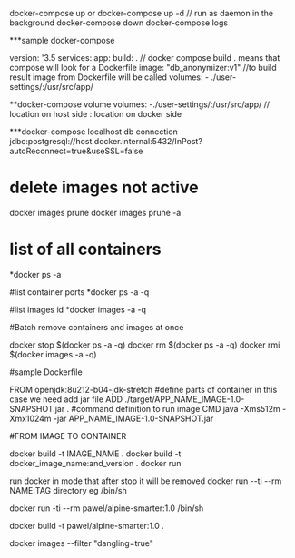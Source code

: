 docker-compose up or docker-compose up -d // run as daemon in the background
docker-compose down
docker-compose logs

***sample docker-compose

version: '3.5
services:
  app:
    build: .  // docker compose build . means that compose will look for a Dockerfile
    image: "db_anonymizer:v1"  //to build result image from Dockerfile will be called
    volumes:
      - ./user-settings/:/usr/src/app/


**docker-compose volume
volumes:
-./user-settings/:/usr/src/app/
// location on host side : location on docker side

***docker-compose localhost db connection
jdbc:postgresql://host.docker.internal:5432/InPost?autoReconnect=true&useSSL=false


# delete images not active
docker images prune
docker images prune -a

# list of all containers
*docker ps -a

#list container ports
*docker ps -a -q

#list images id
*docker images -a -q

#Batch remove containers and images at once

docker stop $(docker ps -a -q)
docker rm $(docker ps -a -q)
docker rmi $(docker images -a -q)

#sample Dockerfile

FROM openjdk:8u212-b04-jdk-stretch
#define parts of container in this case we need add jar file
ADD ./target/APP_NAME_IMAGE-1.0-SNAPSHOT.jar .
#command definition to run image
CMD java -Xms512m -Xmx1024m -jar APP_NAME_IMAGE-1.0-SNAPSHOT.jar

#FROM IMAGE TO CONTAINER

docker build -t IMAGE_NAME .
docker build -t docker_image_name:and_version .
docker run

run docker in mode that after stop it will be removed
docker run --ti --rm NAME:TAG directory eg /bin/sh

docker run -ti --rm pawel/alpine-smarter:1.0 /bin/sh

docker build -t pawel/alpine-smarter:1.0 .

docker images --filter "dangling=true"